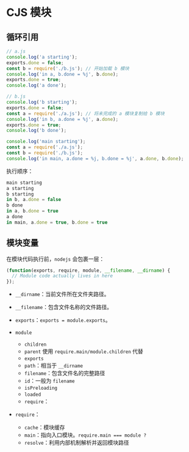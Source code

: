 # CJS 模块

## 循环引用

``` javascript
// a.js
console.log('a starting');
exports.done = false;
const b = require('./b.js'); // 开始加载 b 模块
console.log('in a, b.done = %j', b.done);
exports.done = true;
console.log('a done');
```

``` javascript
// b.js
console.log('b starting');
exports.done = false;
const a = require('./a.js'); // 将未完成的 a 模块复制给 b 模块
console.log('in b, a.done = %j', a.done);
exports.done = true;
console.log('b done');
```

``` javascript
console.log('main starting');
const a = require('./a.js');
const b = require('./b.js');
console.log('in main, a.done = %j, b.done = %j', a.done, b.done);
```

执行顺序：
``` javascript
main starting
a starting
b starting
in b, a.done = false
b done
in a, b.done = true
a done
in main, a.done = true, b.done = true
```

## 模块变量

在模块代码执行前，`nodejs` 会包裹一层：
```javascript
(function(exports, require, module, __filename, __dirname) {
  // Module code actually lives in here
});
```
  - `__dirname`：当前文件所在文件夹路径。
  - `__filename`：包含文件名称的文件路径。
  - `exports`：`exports = module.exports`。
  - `module`
    - `children`
    - `parent` 使用 `require.main/module.children` 代替
    - `exports`
    - `path`：相当于 `__dirname`
    - `filename`：包含文件名的完整路径
    - `id`：一般为 `filename`
    - `isPreloading`
    - `loaded`
    - `require`：

  - `require`：
    - `cache`：模块缓存
    - `main`：指向入口模块。`require.main === module ?`
    - `resolve`：利用内部机制解析并返回模块路径


